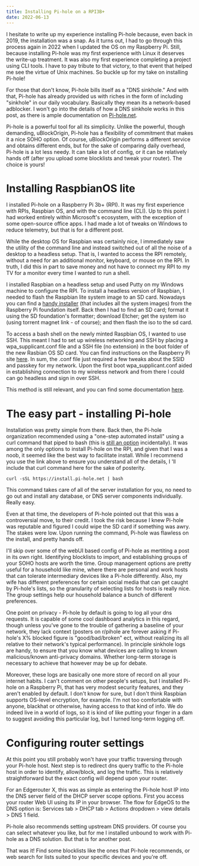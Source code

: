 ```yaml
---
title: Installing Pi-hole on a RPI3B+
date: 2022-06-13
---
```


I hesitate to write up my experience installing Pi-hole because, even back in 2019, the installation was a snap. As it turns out, I had to go through this process again in 2022 when I updated the OS on my Raspberry Pi. Still, because installing Pi-hole was my first experience with Linux it deserves the write-up treatment. It was also my first experience completing a project using CLI tools. I have to pay tribute to that victory, to that event that helped me see the virtue of Unix machines. So buckle up for my take on installing Pi-hole!

For those that don't know, Pi-hole bills itself as a "DNS sinkhole." And with that, Pi-hole has already provided us with riches in the form of including "sinkhole" in our daily vocabulary. Basically they mean its a network-based adblocker. I won't go into the details of how a DNS sinkhole works in this post, as there is ample documentation on [Pi-hole.net](https://docs.pi-hole.net/).

Pi-hole is a powerful tool for all its simplicity. Unlike the powerful, though demanding, uBlockOrigin, Pi-hole has a flexibility of commitment that makes it a nice SOHO option. Of course, uBlockOrigin performs a different service and obtains different ends, but for the sake of comparing daily overhead, Pi-hole is a lot less needy. It can take a lot of config, or it can be relatively hands off (after you upload some blocklists and tweak your router). The choice is yours!

# Installing RaspbianOS lite

I installed Pi-hole on a Raspberry Pi 3b+ (RPI). It was my first experience with RPIs, Raspbian OS, and with the command line (CLI). Up to this point I had worked entirely within Microsoft's ecosystem, with the exception of some open-source office apps. I had made a lot of tweaks on Windows to reduce telemetry, but that is for a different post.

While the desktop OS for Raspbian was certainly nice, I immediately saw the utility of the command line and instead switched out of all the noise of a desktop to a headless setup. That is, I wanted to access the RPI remotely, without a need for an additional monitor, keyboard, or mouse on the RPI. In truth, I did this in part to save money and not have to connect my RPI to my TV for a monitor every time I wanted to run a shell.

I installed Raspbian on a headless setup and used Putty on my Windows machine to configure the RPI. To install a headless version of Raspbian, I needed to flash the Raspbian lite system image to an SD card. Nowadays you can find a [handy installer](https://www.raspberrypi.com/software/) (that includes all the system images) from the Raspberry Pi foundation itself. Back then I had to find an SD card; format it using the SD foundation's formatter; download Etcher; get the system iso (using torrent magnet link - of course); and then flash the iso to the sd card.

To access a bash shell on the newly minted Raspbian OS, I wanted to use SSH. This meant I had to set up wireless networking and SSH by placing a wpa_supplicant.conf file and a SSH file (no extension) in the boot folder of the new Rasbian OS SD card. You can find instructions on the Raspberry Pi site [here](https://www.raspberrypi.com/documentation/computers/configuration.html#setting-up-a-headless-raspberry-pi). In sum, the .conf file just required a few tweaks about the SSID and passkey for my network. Upon the first boot wpa_supplicant.conf aided in establishing connection to my wireless network and from there I could can go headless and sign in over SSH.

This method is still relevant, and you can find some documentation [here](https://www.raspberrypi.com/documentation/computers/configuration.html#setting-up-a-headless-raspberry-pi).

# The easy part - installing Pi-hole

Installation was pretty simple from there. Back then, the Pi-hole organization recommended using a "one-step automated install" using a curl command that piped to bash (this is [still an option](https://docs.pi-hole.net/main/basic-install/?h=curl) incidentally). It was among the only options to install Pi-hole on the RPI, and given that I was a noob, it seemed like the best way to facilitate install. While I recommend you use the link above to ensure you understand all of the details, I 'll include that curl command here for the sake of posterity.

```
curl -sSL https://install.pi-hole.net | bash
```

This command takes care of all of the server installation for you, no need to go out and install any database, or DNS server components individually. Really easy.

Even at that time, the developers of Pi-hole pointed out that this was a controversial move, to their credit. I took the risk because I knew Pi-hole was reputable and figured I could wipe the SD card if something was awry. The stakes were low. Upon running the command, Pi-hole was flawless on the install, and pretty hands off.

I'll skip over some of the webUI based config of Pi-hole as mertiting a post in its own right. Identifying blocklists to import, and establishing groups of your SOHO hosts are worth the time. Group management options are pretty useful for a household like mine, where there are personal and work hosts that can tolerate intermediary devices like a Pi-hole differently. Also, my wife has different preferences for certain social media that can get caught by Pi-hole's lists, so the granularity of selecting lists for hosts is really nice. The group settings help our household balance a bunch of different preferences.

One point on privacy - Pi-hole by default is going to log all your dns requests. It is capable of some cool dashboard analytics in this regard, though unless you've gone to the trouble of gathering a baseline of your network, they lack context (posters on r/pihole are forever asking if Pi-hole's X% blocked figure is "good/bad/broken" ect, without realizing its all relative to their network's typical performance). In principle sinkhole logs are handy, to ensure that you know what devices are calling to known malicious/known anti-privacy domains. Whether long-term storage is necessary to achieve that however may be up for debate.

Moreover, these logs are basically one more store of record on all your internet habits. I can't comment on other people's setups, but I installed Pi-hole on a Raspberry Pi, that has very modest security features, and they aren't enabled by default. I don't know for sure, but I don't think Raspbian supports OS-level encryption, for example. I'm not too comfortable with anyone, blackhat or otherwise, having access to that kind of info. We do indeed live in a world of logs, so it is kind of like putting your finger in a dam to suggest avoiding this particular log, but I turned long-term logging off.

# Configuring router settings

At this point you still probably won't have your traffic traversing through your Pi-hole host. Next step is to redirect dns query traffic to the Pi-hole host in order to identify, allow/block, and log the traffic. This is relatively straightforward but the exact config will depend upon your router.

For an Edgerouter X, this was as simple as entering the Pi-hole host IP into the DNS server field of the DHCP server scope options. First you access your router Web UI using its IP in your browser. The flow for EdgeOS to the DNS option is: Services tab > DHCP tab > Actions dropdown > view details > DNS 1 field.

Pi-hole also recommends setting upstream DNS providers. Of course you can select whatever you like, but for me I installed unbound to work with Pi-hole as a DNS solution. But that is for another post.

That was it! Find some blocklists like the ones that Pi-hole recommends, or web search for lists suited to your specific devices and you're off.

